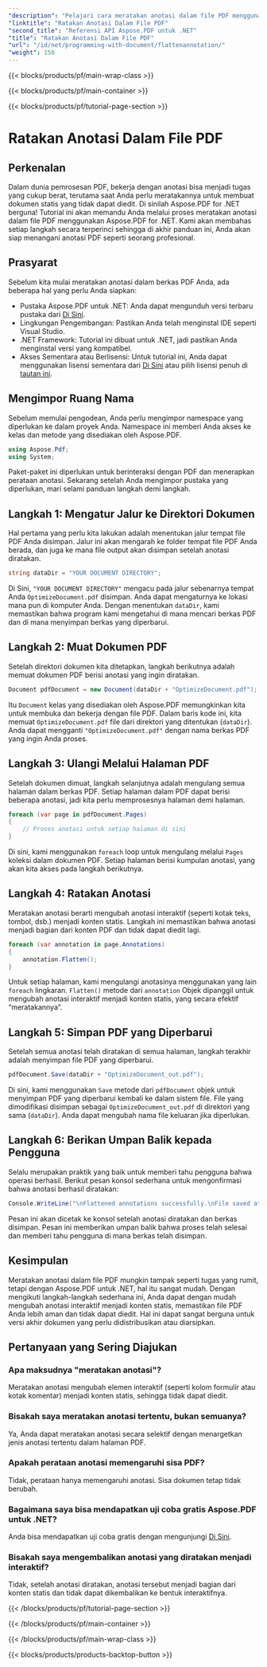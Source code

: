 ```yaml
---
"description": "Pelajari cara meratakan anotasi dalam file PDF menggunakan Aspose.PDF untuk .NET dalam panduan ini. Sederhanakan proses pengelolaan PDF Anda dengan tutorial terperinci kami."
"linktitle": "Ratakan Anotasi Dalam File PDF"
"second_title": "Referensi API Aspose.PDF untuk .NET"
"title": "Ratakan Anotasi Dalam File PDF"
"url": "/id/net/programming-with-document/flattenannotation/"
"weight": 150
---
```


{{< blocks/products/pf/main-wrap-class >}}

{{< blocks/products/pf/main-container >}}

{{< blocks/products/pf/tutorial-page-section >}}

# Ratakan Anotasi Dalam File PDF

## Perkenalan

Dalam dunia pemrosesan PDF, bekerja dengan anotasi bisa menjadi tugas yang cukup berat, terutama saat Anda perlu meratakannya untuk membuat dokumen statis yang tidak dapat diedit. Di sinilah Aspose.PDF for .NET berguna! Tutorial ini akan memandu Anda melalui proses meratakan anotasi dalam file PDF menggunakan Aspose.PDF for .NET. Kami akan membahas setiap langkah secara terperinci sehingga di akhir panduan ini, Anda akan siap menangani anotasi PDF seperti seorang profesional.

## Prasyarat

Sebelum kita mulai meratakan anotasi dalam berkas PDF Anda, ada beberapa hal yang perlu Anda siapkan:

- Pustaka Aspose.PDF untuk .NET: Anda dapat mengunduh versi terbaru pustaka dari [Di Sini](https://releases.aspose.com/pdf/net/).
- Lingkungan Pengembangan: Pastikan Anda telah menginstal IDE seperti Visual Studio.
- .NET Framework: Tutorial ini dibuat untuk .NET, jadi pastikan Anda menginstal versi yang kompatibel.
- Akses Sementara atau Berlisensi: Untuk tutorial ini, Anda dapat menggunakan lisensi sementara dari [Di Sini](https://purchase.aspose.com/temporary-license/) atau pilih lisensi penuh di [tautan ini](https://purchase.aspose.com/buy).

## Mengimpor Ruang Nama

Sebelum memulai pengodean, Anda perlu mengimpor namespace yang diperlukan ke dalam proyek Anda. Namespace ini memberi Anda akses ke kelas dan metode yang disediakan oleh Aspose.PDF.

```csharp
using Aspose.Pdf;
using System;
```

Paket-paket ini diperlukan untuk berinteraksi dengan PDF dan menerapkan perataan anotasi. Sekarang setelah Anda mengimpor pustaka yang diperlukan, mari selami panduan langkah demi langkah.

## Langkah 1: Mengatur Jalur ke Direktori Dokumen

Hal pertama yang perlu kita lakukan adalah menentukan jalur tempat file PDF Anda disimpan. Jalur ini akan mengarah ke folder tempat file PDF Anda berada, dan juga ke mana file output akan disimpan setelah anotasi diratakan.

```csharp
string dataDir = "YOUR DOCUMENT DIRECTORY";
```

Di Sini, `"YOUR DOCUMENT DIRECTORY"` mengacu pada jalur sebenarnya tempat Anda `OptimizeDocument.pdf` disimpan. Anda dapat mengaturnya ke lokasi mana pun di komputer Anda. Dengan menentukan `dataDir`, kami memastikan bahwa program kami mengetahui di mana mencari berkas PDF dan di mana menyimpan berkas yang diperbarui. 

## Langkah 2: Muat Dokumen PDF

Setelah direktori dokumen kita ditetapkan, langkah berikutnya adalah memuat dokumen PDF berisi anotasi yang ingin diratakan.

```csharp
Document pdfDocument = new Document(dataDir + "OptimizeDocument.pdf");
```

Itu `Document` kelas yang disediakan oleh Aspose.PDF memungkinkan kita untuk membuka dan bekerja dengan file PDF. Dalam baris kode ini, kita memuat `OptimizeDocument.pdf` file dari direktori yang ditentukan (`dataDir`). Anda dapat mengganti `"OptimizeDocument.pdf"` dengan nama berkas PDF yang ingin Anda proses.

## Langkah 3: Ulangi Melalui Halaman PDF

Setelah dokumen dimuat, langkah selanjutnya adalah mengulang semua halaman dalam berkas PDF. Setiap halaman dalam PDF dapat berisi beberapa anotasi, jadi kita perlu memprosesnya halaman demi halaman.

```csharp
foreach (var page in pdfDocument.Pages)
{
    // Proses anotasi untuk setiap halaman di sini
}
```

Di sini, kami menggunakan `foreach` loop untuk mengulang melalui `Pages` koleksi dalam dokumen PDF. Setiap halaman berisi kumpulan anotasi, yang akan kita akses pada langkah berikutnya.

## Langkah 4: Ratakan Anotasi

Meratakan anotasi berarti mengubah anotasi interaktif (seperti kotak teks, tombol, dsb.) menjadi konten statis. Langkah ini memastikan bahwa anotasi menjadi bagian dari konten PDF dan tidak dapat diedit lagi.

```csharp
foreach (var annotation in page.Annotations)
{
    annotation.Flatten();
}
```

Untuk setiap halaman, kami mengulangi anotasinya menggunakan yang lain `foreach` lingkaran. `Flatten()` metode dari `annotation` Objek dipanggil untuk mengubah anotasi interaktif menjadi konten statis, yang secara efektif “meratakannya”.

## Langkah 5: Simpan PDF yang Diperbarui

Setelah semua anotasi telah diratakan di semua halaman, langkah terakhir adalah menyimpan file PDF yang diperbarui.

```csharp
pdfDocument.Save(dataDir + "OptimizeDocument_out.pdf");
```

Di sini, kami menggunakan `Save` metode dari `pdfDocument` objek untuk menyimpan PDF yang diperbarui kembali ke dalam sistem file. File yang dimodifikasi disimpan sebagai `OptimizeDocument_out.pdf` di direktori yang sama (`dataDir`). Anda dapat mengubah nama file keluaran jika diperlukan.

## Langkah 6: Berikan Umpan Balik kepada Pengguna

Selalu merupakan praktik yang baik untuk memberi tahu pengguna bahwa operasi berhasil. Berikut pesan konsol sederhana untuk mengonfirmasi bahwa anotasi berhasil diratakan:

```csharp
Console.WriteLine("\nFlattened annotations successfully.\nFile saved at " + dataDir);
```

Pesan ini akan dicetak ke konsol setelah anotasi diratakan dan berkas disimpan. Pesan ini memberikan umpan balik bahwa proses telah selesai dan memberi tahu pengguna di mana berkas telah disimpan.

## Kesimpulan

Meratakan anotasi dalam file PDF mungkin tampak seperti tugas yang rumit, tetapi dengan Aspose.PDF untuk .NET, hal itu sangat mudah. Dengan mengikuti langkah-langkah sederhana ini, Anda dapat dengan mudah mengubah anotasi interaktif menjadi konten statis, memastikan file PDF Anda lebih aman dan tidak dapat diedit. Hal ini dapat sangat berguna untuk versi akhir dokumen yang perlu didistribusikan atau diarsipkan.

## Pertanyaan yang Sering Diajukan

### Apa maksudnya "meratakan anotasi"?
Meratakan anotasi mengubah elemen interaktif (seperti kolom formulir atau kotak komentar) menjadi konten statis, sehingga tidak dapat diedit.

### Bisakah saya meratakan anotasi tertentu, bukan semuanya?
Ya, Anda dapat meratakan anotasi secara selektif dengan menargetkan jenis anotasi tertentu dalam halaman PDF.

### Apakah perataan anotasi memengaruhi sisa PDF?
Tidak, perataan hanya memengaruhi anotasi. Sisa dokumen tetap tidak berubah.

### Bagaimana saya bisa mendapatkan uji coba gratis Aspose.PDF untuk .NET?
Anda bisa mendapatkan uji coba gratis dengan mengunjungi [Di Sini](https://releases.aspose.com/).

### Bisakah saya mengembalikan anotasi yang diratakan menjadi interaktif?
Tidak, setelah anotasi diratakan, anotasi tersebut menjadi bagian dari konten statis dan tidak dapat dikembalikan ke bentuk interaktifnya.

{{< /blocks/products/pf/tutorial-page-section >}}

{{< /blocks/products/pf/main-container >}}

{{< /blocks/products/pf/main-wrap-class >}}

{{< blocks/products/products-backtop-button >}}